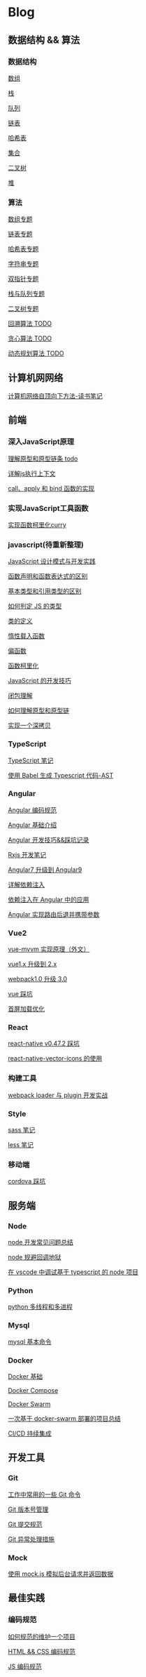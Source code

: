# Blog

## 数据结构 && 算法

### 数据结构

[数组](https://github.com/kerwin-ly/Blog/blob/master/data-structure/%E6%95%B0%E7%BB%84.md)

[栈](https://github.com/kerwin-ly/Blog/blob/master/data-structure/%E6%A0%88.md)

[队列](https://github.com/kerwin-ly/Blog/blob/master/data-structure/%E9%98%9F%E5%88%97.md)

[链表](https://github.com/kerwin-ly/Blog/blob/master/data-structure/%E9%93%BE%E8%A1%A8.md)

[哈希表](https://github.com/kerwin-ly/Blog/blob/master/data-structure/%E5%93%88%E5%B8%8C%E8%A1%A8.md)

[集合](https://github.com/kerwin-ly/Blog/blob/master/data-structure/%E9%9B%86%E5%90%88.md)

[二叉树](https://github.com/kerwin-ly/Blog/blob/master/data-structure/%E4%BA%8C%E5%8F%89%E6%A0%91.md)

[堆](https://github.com/kerwin-ly/Blog/blob/master/data-structure/%E5%A0%86.md)
### 算法

[数组专题](https://github.com/kerwin-ly/Blog/blob/master/algorithm/array/%E6%95%B0%E7%BB%84.md)

[链表专题](https://github.com/kerwin-ly/Blog/blob/master/algorithm/linked-list/%E9%93%BE%E8%A1%A8.md)

[哈希表专题](https://github.com/kerwin-ly/Blog/blob/master/algorithm/hash-table/%E5%93%88%E5%B8%8C%E8%A1%A8.md)

[字符串专题](https://github.com/kerwin-ly/Blog/blob/master/algorithm/string/%E5%AD%97%E7%AC%A6%E4%B8%B2.md)

[双指针专题](https://github.com/kerwin-ly/Blog/blob/master/algorithm/two-pointer/%E5%8F%8C%E6%8C%87%E9%92%88.md)

[栈与队列专题](https://github.com/kerwin-ly/Blog/blob/master/algorithm/stack_queue/%E6%A0%88%E4%B8%8E%E9%98%9F%E5%88%97.md)

[二叉树专题](https://github.com/kerwin-ly/Blog/blob/master/algorithm/binary-tree/%E4%BA%8C%E5%8F%89%E6%A0%91.md)

[回溯算法 TODO]()

[贪心算法 TODO]()

[动态规划算法 TODO]()

## 计算机网网络

[计算机网络自顶向下方法-读书笔记](https://github.com/kerwin-ly/Blog/blob/master/computer-netwroking/%E8%AE%A1%E7%AE%97%E6%9C%BA%E7%BD%91%E7%BB%9C%E8%87%AA%E9%A1%B6%E5%90%91%E4%B8%8B%E6%96%B9%E6%B3%95-%E8%AF%BB%E4%B9%A6%E7%AC%94%E8%AE%B0.md)

## 前端

### 深入JavaScript原理

[理解原型和原型链条 todo]()

[详解js执行上下文]()

[call、apply 和 bind 函数的实现]()

### 实现JavaScript工具函数

[实现函数柯里化curry]()

### javascript(待重新整理)

[JavaScript 设计模式与开发实践](https://github.com/kerwin-ly/Blog/blob/master/notes/JavaScript%E8%AE%BE%E8%AE%A1%E6%A8%A1%E5%BC%8F%E4%B8%8E%E5%BC%80%E5%8F%91%E5%AE%9E%E8%B7%B5.md)

[函数声明和函数表达式的区别](https://github.com/kerwin-ly/Blog/blob/master/javascript/%E5%87%BD%E6%95%B0%E5%A3%B0%E6%98%8E%E5%92%8C%E5%87%BD%E6%95%B0%E8%A1%A8%E8%BE%BE%E5%BC%8F%E7%9A%84%E5%8C%BA%E5%88%AB.md)

[基本类型和引用类型的区别](https://github.com/kerwin-ly/Blog/blob/master/javascript/%E5%9F%BA%E6%9C%AC%E7%B1%BB%E5%9E%8B%E5%92%8C%E5%BC%95%E7%94%A8%E7%B1%BB%E5%9E%8B%E7%9A%84%E5%8C%BA%E5%88%AB.md)

[如何判定 JS 的类型](https://github.com/kerwin-ly/Blog/blob/master/javascript/%E5%A6%82%E4%BD%95%E5%88%A4%E5%AE%9AJS%E7%9A%84%E7%B1%BB%E5%9E%8B.md)

[类的定义](https://github.com/kerwin-ly/Blog/blob/master/javascript/%E7%B1%BB%E5%92%8C%E7%B1%BB%E7%9A%84%E7%BB%A7%E6%89%BF.md)

[惰性载入函数](https://github.com/kerwin-ly/Blog/blob/master/javascript/js%E6%83%B0%E6%80%A7%E8%BD%BD%E5%85%A5%E5%87%BD%E6%95%B0.md)

[偏函数](https://github.com/kerwin-ly/Blog/blob/master/javascript/%E5%81%8F%E5%87%BD%E6%95%B0.md)

[函数柯里化](https://github.com/kerwin-ly/Blog/blob/master/javascript/%E5%87%BD%E6%95%B0%E6%9F%AF%E9%87%8C%E5%8C%96.md)

[JavaScript 的开发技巧](https://github.com/kerwin-ly/Blog/blob/master/javascript/Javascript%E7%9A%84%E5%BC%80%E5%8F%91%E6%8A%80%E5%B7%A7.md)

[闭包理解](https://github.com/kerwin-ly/Blog/blob/master/javascript/%E9%97%AD%E5%8C%85.md)

[如何理解原型和原型链](https://juejin.cn/post/6934498361475072014?utm_source=gold_browser_extension)

[实现一个深拷贝](https://github.com/kerwin-ly/Blog/blob/master/javascript/%E6%B7%B1%E6%8B%B7%E8%B4%9D.md)

### TypeScript

[TypeScript 笔记](https://github.com/kerwin-ly/Blog/blob/master/typescript/note.md)

[使用 Babel 生成 Typescript 代码-AST](https://github.com/kerwin-ly/Blog/blob/master/tools/ast.md)

### Angular

[Angular 编码规范](https://angular.cn/guide/styleguide)

[Angular 基础介绍](https://github.com/kerwin-ly/Blog/blob/master/angular/Angular%E5%9F%BA%E7%A1%80%E4%BB%8B%E7%BB%8D.md)

[Angular 开发技巧&&踩坑记录](https://github.com/kerwin-ly/Blog/blob/master/angular/Angular%E5%BC%80%E5%8F%91%E6%8A%80%E5%B7%A7%26%26%E8%B8%A9%E5%9D%91%E8%AE%B0%E5%BD%95.md)

[Rxjs 开发笔记](https://github.com/kerwin-ly/Blog/blob/master/angular/rxjs.md)

[Angular7 升级到 Angular9](https://github.com/kerwin-ly/Blog/blob/master/angular/upgrade-angular9.md)

[详解依赖注入](https://github.com/kerwin-ly/Blog/blob/master/angular/%E8%AF%A6%E8%A7%A3%E4%BE%9D%E8%B5%96%E6%B3%A8%E5%85%A5.md)

[依赖注入在 Angular 中的应用](https://github.com/kerwin-ly/Blog/blob/master/angular/%E4%BE%9D%E8%B5%96%E6%B3%A8%E5%85%A5%E5%9C%A8Angular%E4%B8%AD%E7%9A%84%E5%BA%94%E7%94%A8.md)

[Angular 实现路由后退并携带参数](https://stackblitz.com/edit/angular-ivy-vn3x5j?file=src%2Fapp%2Fapp.component.ts)

### Vue2

[vue-mvvm 实现原理（外文）](https://github.com/DMQ/mvvm)

[vue1.x 升级到 2.x](https://github.com/kerwin-ly/Blog/blob/master/vue/upgrade.md)

[webpack1.0 升级 3.0](https://github.com/kerwin1/Blog/blob/master/common/webpack1.0%E5%8D%87%E7%BA%A73.0.md)

[vue 踩坑](https://github.com/kerwin-ly/Blog/blob/master/vue/note.md)

[首屏加载优化](https://github.com/kerwin-ly/Blog/blob/master/vue/%E9%A1%B9%E7%9B%AE%E4%BC%98%E5%8C%96.md)

### React

[react-native v0.47.2 踩坑](https://github.com/kerwin-ly/Blog/blob/master/react/react-native.md)

[react-native-vector-icons 的使用](https://github.com/kerwin-ly/Blog/blob/master/react/react-native-vector-icons%20usage.md)

### 构建工具

[webpack loader 与 plugin 开发实战](https://mp.weixin.qq.com/s/pEoS3OCkqxNNgGwZVmMg-w)

### Style

[sass 笔记](https://github.com/kerwin1/Blog/blob/master/style/sass.md)

[less 笔记](https://github.com/kerwin1/Blog/blob/master/style/less.md)

### 移动端

[cordova 踩坑](https://github.com/kerwin-ly/Blog/blob/master/cordova/note.md)

## 服务端

### Node

[node 开发常见问题总结](https://github.com/kerwin-ly/Blog/blob/master/node/fix.md)

[node 规避回调地狱](https://github.com/kerwin-ly/Blog/blob/master/node/fixCallbackHell.md)

[在 vscode 中调试基于 typescript 的 node 项目](https://github.com/kerwin-ly/Blog/tree/master/demo/debug-ts)

### Python

[python 多线程和多进程](https://github.com/kerwin-ly/Blog/blob/master/python/thread.md)

### Mysql

[mysql 基本命令](https://github.com/kerwin-ly/Blog/blob/master/mysql/%E5%9F%BA%E6%9C%AC%E5%91%BD%E4%BB%A4.md)

### Docker

[Docker 基础](https://github.com/kerwin-ly/Blog/blob/master/docker/docker.md)

[Docker Compose](https://github.com/kerwin-ly/Blog/blob/master/docker/docker-compose.md)

[Docker Swarm](https://github.com/kerwin-ly/Blog/blob/master/docker/docker-swarm.md)

[一次基于 docker-swarm 部署的项目总结](https://github.com/kerwin-ly/Blog/blob/master/docker/deploy-docker-swarm.md)

[CI/CD 持续集成](https://github.com/kerwin-ly/Blog/blob/master/docker/CICD.md)

## 开发工具

### Git

[工作中常用的一些 Git 命令](https://github.com/kerwin-ly/Blog/blob/master/git/Git%E6%8A%80%E5%B7%A7%E7%AF%87.md)

[Git 版本号管理](https://github.com/kerwin-ly/Blog/blob/master/git/%E7%89%88%E6%9C%AC%E5%8F%B7%E6%84%8F%E4%B9%89.md)

[Git 提交规范](https://github.com/kerwin-ly/Blog/blob/master/git/Git%E6%8F%90%E4%BA%A4%E8%A7%84%E8%8C%83.md)

[Git 异常处理措施](https://juejin.im/post/5edcf3a36fb9a047fa04fbc3)

### Mock

[使用 mock.js 模拟后台请求并返回数据](https://github.com/kerwin-ly/Blog/blob/master/mock/mock.md)

## 最佳实践

### 编码规范

[如何规范的维护一个项目](https://github.com/kerwin-ly/Blog/blob/master/other/angular-project-summary.md)

[HTML && CSS 编码规范](https://github.com/kerwin1/Blog/blob/master/common/HTML%20%26%26%20CSS%E7%BC%96%E7%A0%81%E8%A7%84%E8%8C%83.md)

[JS 编码规范](https://github.com/kerwin1/Blog/blob/master/common/JS%E7%BC%96%E7%A0%81%E8%A7%84%E8%8C%83.md)

